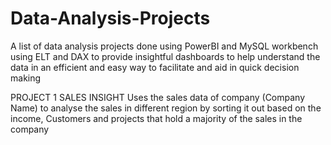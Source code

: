# Data-Analysis-Projects
A list of data analysis projects done using PowerBI and MySQL workbench using ELT and DAX to provide insightful dashboards to help understand the data in an efficient and easy way to facilitate and aid in quick decision making

PROJECT 1
SALES INSIGHT
Uses the sales data of company (Company Name) to analyse the sales in different region by sorting it out based on the income, Customers and projects that hold a majority of the sales in the company
